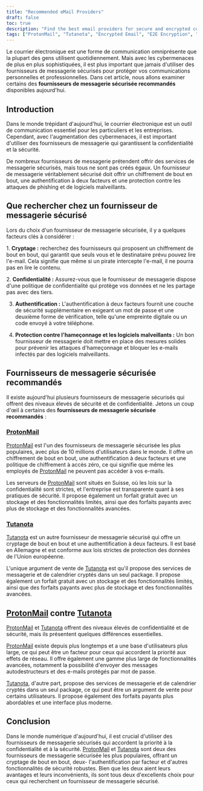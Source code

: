 ```yaml
---
title: "Recommended eMail Providers"
draft: false
toc: true
description: "Find the best email providers for secure and encrypted communications with SimeonOnSecurity's recommended list. Discover the top picks, including ProtonMail, the preferred choice with end-to-end encryption, and Tutanota, another secure option for encrypted email communications."
tags: ["ProtonMail", "Tutanota", "Encrypted Email", "E2E Encryption", "Email Security", "Online Privacy", "Recommended Email Providers", "SimeonOnSecurity"]
---
```

 Le courrier électronique est une forme de communication omniprésente que la plupart des gens utilisent quotidiennement. Mais avec les cybermenaces de plus en plus sophistiquées, il est plus important que jamais d'utiliser des fournisseurs de messagerie sécurisés pour protéger vos communications personnelles et professionnelles. Dans cet article, nous allons examiner certains des **fournisseurs de messagerie sécurisée recommandés** disponibles aujourd'hui.  ## Introduction  Dans le monde trépidant d'aujourd'hui, le courrier électronique est un outil de communication essentiel pour les particuliers et les entreprises. Cependant, avec l'augmentation des cybermenaces, il est important d'utiliser des fournisseurs de messagerie qui garantissent la confidentialité et la sécurité.  De nombreux fournisseurs de messagerie prétendent offrir des services de messagerie sécurisés, mais tous ne sont pas créés égaux. Un fournisseur de messagerie véritablement sécurisé doit offrir un chiffrement de bout en bout, une authentification à deux facteurs et une protection contre les attaques de phishing et de logiciels malveillants.  ## Que rechercher chez un fournisseur de messagerie sécurisé  Lors du choix d'un fournisseur de messagerie sécurisée, il y a quelques facteurs clés à considérer :  1. **Cryptage :** recherchez des fournisseurs qui proposent un chiffrement de bout en bout, qui garantit que seuls vous et le destinataire prévu pouvez lire l'e-mail. Cela signifie que même si un pirate intercepte l'e-mail, il ne pourra pas en lire le contenu.  2. **Confidentialité :** Assurez-vous que le fournisseur de messagerie dispose d'une politique de confidentialité qui protège vos données et ne les partage pas avec des tiers.  3. **Authentification :** L'authentification à deux facteurs fournit une couche de sécurité supplémentaire en exigeant un mot de passe et une deuxième forme de vérification, telle qu'une empreinte digitale ou un code envoyé à votre téléphone.  4. **Protection contre l'hameçonnage et les logiciels malveillants :** Un bon fournisseur de messagerie doit mettre en place des mesures solides pour prévenir les attaques d'hameçonnage et bloquer les e-mails infectés par des logiciels malveillants.  ## Fournisseurs de messagerie sécurisée recommandés  Il existe aujourd'hui plusieurs fournisseurs de messagerie sécurisés qui offrent des niveaux élevés de sécurité et de confidentialité. Jetons un coup d'œil à certains des **fournisseurs de messagerie sécurisée recommandés** :  ### [ProtonMail](https://pr.tn/ref/KWMTP5393DR0)  [ProtonMail](https://pr.tn/ref/KWMTP5393DR0) est l'un des fournisseurs de messagerie sécurisée les plus populaires, avec plus de 10 millions d'utilisateurs dans le monde. Il offre un chiffrement de bout en bout, une authentification à deux facteurs et une politique de chiffrement à accès zéro, ce qui signifie que même les employés de [ProtonMail](https://pr.tn/ref/KWMTP5393DR0) ne peuvent pas accéder à vos e-mails.  Les serveurs de [ProtonMail](https://pr.tn/ref/KWMTP5393DR0) sont situés en Suisse, où les lois sur la confidentialité sont strictes, et l'entreprise est transparente quant à ses pratiques de sécurité. Il propose également un forfait gratuit avec un stockage et des fonctionnalités limités, ainsi que des forfaits payants avec plus de stockage et des fonctionnalités avancées.  ### [Tutanota](https://tutanota.com/)  [Tutanota](https://tutanota.com/) est un autre fournisseur de messagerie sécurisé qui offre un cryptage de bout en bout et une authentification à deux facteurs. Il est basé en Allemagne et est conforme aux lois strictes de protection des données de l'Union européenne.  L'unique argument de vente de [Tutanota](https://tutanota.com/) est qu'il propose des services de messagerie et de calendrier cryptés dans un seul package. Il propose également un forfait gratuit avec un stockage et des fonctionnalités limités, ainsi que des forfaits payants avec plus de stockage et des fonctionnalités avancées.  ## [ProtonMail](https://pr.tn/ref/KWMTP5393DR0) contre [Tutanota](https://tutanota.com/)  [ProtonMail](https://pr.tn/ref/KWMTP5393DR0) et [Tutanota](https://tutanota.com/) offrent des niveaux élevés de confidentialité et de sécurité, mais ils présentent quelques différences essentielles.  [ProtonMail](https://pr.tn/ref/KWMTP5393DR0) existe depuis plus longtemps et a une base d'utilisateurs plus large, ce qui peut être un facteur pour ceux qui accordent la priorité aux effets de réseau. Il offre également une gamme plus large de fonctionnalités avancées, notamment la possibilité d'envoyer des messages autodestructeurs et des e-mails protégés par mot de passe.  [Tutanota](https://tutanota.com/), d'autre part, propose des services de messagerie et de calendrier cryptés dans un seul package, ce qui peut être un argument de vente pour certains utilisateurs. Il propose également des forfaits payants plus abordables et une interface plus moderne.  ## Conclusion  Dans le monde numérique d'aujourd'hui, il est crucial d'utiliser des fournisseurs de messagerie sécurisés qui accordent la priorité à la confidentialité et à la sécurité. [ProtonMail](https://pr.tn/ref/KWMTP5393DR0) et [Tutanota](https://tutanota.com/) sont deux des fournisseurs de messagerie sécurisée les plus populaires, offrant un cryptage de bout en bout, deux- l'authentification par facteur et d'autres fonctionnalités de sécurité robustes. Bien que les deux aient leurs avantages et leurs inconvénients, ils sont tous deux d'excellents choix pour ceux qui recherchent un fournisseur de messagerie sécurisé.
